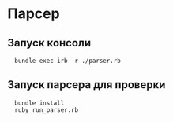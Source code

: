 # Парсер

## Запуск консоли
```
  bundle exec irb -r ./parser.rb
```


## Запуск парсера для проверки
```
  bundle install
  ruby run_parser.rb
```